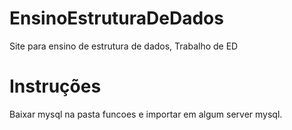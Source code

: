 # EnsinoEstruturaDeDados
Site para ensino de estrutura de dados, Trabalho de ED

# Instruções
Baixar mysql na pasta funcoes e importar em algum server mysql.